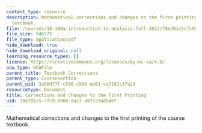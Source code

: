 ```yaml
---
content_type: resource
description: Mathematical corrections and changes to the first printing of the course
  textbook.
file: /courses/18-100a-introduction-to-analysis-fall-2012/78e781c5cfc9690ddac7a97c93a0949f_MIT18_100AF12_Co1stprint.pdf
file_size: 546575
file_type: application/pdf
hide_download: true
hide_download_original: null
learning_resource_types: []
license: https://creativecommons.org/licenses/by-nc-sa/4.0/
ocw_type: OCWFile
parent_title: Textbook Corrections
parent_type: CourseSection
parent_uid: 3a56d77f-c590-c5bb-eb01-ce7101c37a2d
resourcetype: Document
title: Corrections and Changes to the First Printing
uid: 78e781c5-cfc9-690d-dac7-a97c93a0949f
---
```

Mathematical corrections and changes to the first printing of the course textbook.